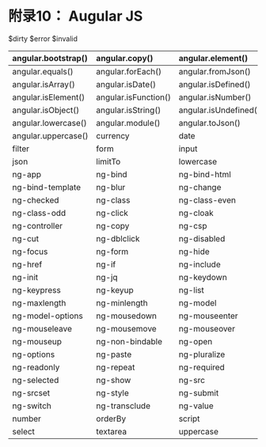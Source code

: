 # 附录10： Augular JS

$dirty                                      $error                                      $invalid  


| angular.bootstrap\(\) | angular.copy\(\) | angular.element\(\) |
| :--- | :--- | :--- |
| angular.equals\(\) | angular.forEach\(\) | angular.fromJson\(\) |
| angular.isArray\(\) | angular.isDate\(\) | angular.isDefined\(\) |
| angular.isElement\(\) | angular.isFunction\(\) | angular.isNumber\(\) |
| angular.isObject\(\) | angular.isString\(\) | angular.isUndefined\(\) |
| angular.lowercase\(\) | angular.module\(\) | angular.toJson\(\) |
| angular.uppercase\(\) | currency | date |
| filter | form | input |
| json | limitTo | lowercase |
| ng-app | ng-bind | ng-bind-html |
| ng-bind-template | ng-blur | ng-change |
| ng-checked | ng-class | ng-class-even |
| ng-class-odd | ng-click | ng-cloak |
| ng-controller | ng-copy | ng-csp |
| ng-cut | ng-dblclick | ng-disabled |
| ng-focus | ng-form | ng-hide |
| ng-href | ng-if | ng-include |
| ng-init | ng-jq | ng-keydown |
| ng-keypress | ng-keyup | ng-list |
| ng-maxlength | ng-minlength | ng-model |
| ng-model-options | ng-mousedown | ng-mouseenter |
| ng-mouseleave | ng-mousemove | ng-mouseover |
| ng-mouseup | ng-non-bindable | ng-open |
| ng-options | ng-paste | ng-pluralize |
| ng-readonly | ng-repeat | ng-required |
| ng-selected | ng-show | ng-src |
| ng-srcset | ng-style | ng-submit |
| ng-switch | ng-transclude | ng-value |
| number | orderBy | script |
| select | textarea | uppercase |

